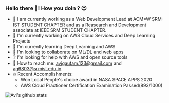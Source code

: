 ### Hello there 👋! How you doin ? :wink:
- :pushpin: I am currently working as a  Web Development Lead at ACM=W SRM-IST STUDENT CHAPTER and as a Reasearch and Development associate at IEEE SRM STUDENT CHAPTER.
- 🔭 I’m currently working on AWS Cloud Services and Deep Learning Projects
- 🌱 I’m currently learning Deep Learning and AWS
- 👯 I’m looking to collaborate on ML/DL and web apps
- :grey_question: I’m looking for help with AWS and open source tools
- :e-mail: How to reach me: avigautam.123@gmail.com and ag6803@srmist.edu.in
- :fire: Recent Accomplishments:
    -  Won Local People's choice award in NASA SPACE APPS 2020
    -  AWS Cloud Practioner Certification Examination Passed(893/1000)

![Avi's github stats](https://github-readme-stats.vercel.app/api?username=avigautam-329&show_icons=true)
